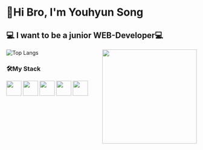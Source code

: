 # 👊Hi Bro, I'm Youhyun Song
## 💻 I want to be a junior WEB-Developer💻

<img src="https://user-images.githubusercontent.com/69895394/99774446-218a7700-2b51-11eb-9217-77c85380594c.png" align="right" width="250px">

![Top Langs](https://github-readme-stats.vercel.app/api/top-langs/?username=songyouhyun&layout=compact)
### 🛠My Stack
<code><img height="40px" src="https://w7.pngwing.com/pngs/47/692/png-transparent-responsive-web-design-html-logo-world-wide-web-angle-text-rectangle.png"></code>
<code><img height="40px" src="https://blog.kakaocdn.net/dn/bmwivs/btqBADQDtuy/rxWHuyT0EoIn0Ir0Q9e2Q1/img.png"></code>
<code><img height="40px" src="https://cdn.worldvectorlogo.com/logos/javascript.svg"></code>
<code><img height="40px" src="https://cdn.worldvectorlogo.com/logos/java.svg"></code>
<code><img height="40px" src="https://cdn.icon-icons.com/icons2/2107/PNG/512/file_type_python_icon_130221.png"></code>
